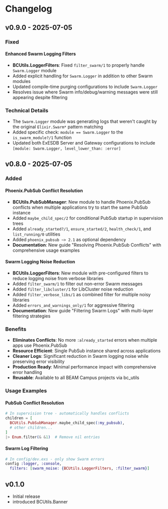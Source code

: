 # Changelog

## v0.9.0 - 2025-07-05

### Fixed

#### Enhanced Swarm Logging Filters
- **BCUtils.LoggerFilters**: Fixed `filter_swarm/1` to properly handle `Swarm.Logger` module
- Added explicit handling for `Swarm.Logger` in addition to other Swarm modules
- Updated compile-time purging configurations to include `Swarm.Logger`
- Resolves issue where Swarm info/debug/warning messages were still appearing despite filtering

### Technical Details
- The `Swarm.Logger` module was generating logs that weren't caught by the original `Elixir.Swarm*` pattern matching
- Added specific check: `module == Swarm.Logger` to the `is_swarm_module?/1` function
- Updated both ExESDB Server and Gateway configurations to include `[module: Swarm.Logger, level_lower_than: :error]`

## v0.8.0 - 2025-07-05

### Added

#### Phoenix.PubSub Conflict Resolution
- **BCUtils.PubSubManager**: New module to handle Phoenix.PubSub conflicts when multiple applications try to start the same PubSub instance
- Added `maybe_child_spec/2` for conditional PubSub startup in supervision trees
- Added `already_started?/1`, `ensure_started/2`, `health_check/1`, and `list_running/0` utilities
- Added `phoenix_pubsub ~> 2.1` as optional dependency
- **Documentation**: New guide "Resolving Phoenix.PubSub Conflicts" with comprehensive usage examples

#### Swarm Logging Noise Reduction
- **BCUtils.LoggerFilters**: New module with pre-configured filters to reduce logging noise from verbose libraries
- Added `filter_swarm/1` to filter out non-error Swarm messages
- Added `filter_libcluster/1` for LibCluster noise reduction
- Added `filter_verbose_libs/1` as combined filter for multiple noisy libraries
- Added `errors_and_warnings_only/1` for aggressive filtering
- **Documentation**: New guide "Filtering Swarm Logs" with multi-layer filtering strategies

### Benefits
- **Eliminates Conflicts**: No more `:already_started` errors when multiple apps use Phoenix.PubSub
- **Resource Efficient**: Single PubSub instance shared across applications
- **Cleaner Logs**: Significant reduction in Swarm logging noise while preserving error visibility
- **Production Ready**: Minimal performance impact with comprehensive error handling
- **Reusable**: Available to all BEAM Campus projects via bc_utils

### Usage Examples

#### PubSub Conflict Resolution
```elixir
# In supervision tree - automatically handles conflicts
children = [
  BCUtils.PubSubManager.maybe_child_spec(:my_pubsub),
  # other children...
]
|> Enum.filter(& &1)  # Remove nil entries
```

#### Swarm Log Filtering
```elixir
# In config/dev.exs - only show Swarm errors
config :logger, :console,
  filters: [swarm_noise: {BCUtils.LoggerFilters, :filter_swarm}]
```

## v0.1.0

- Initial release
- introduced BCUtils.Banner
